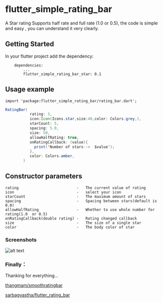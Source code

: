 # flutter_simple_rating_bar
A Star rating Supports half rate and full rate (1.0 or 0.5),
the code is simple and easy , you can understand it very clearly.

## Getting Started

In your flutter project add the dependency:
```
    dependencies:
        ...
        flutter_simple_rating_bar_star: 0.1
```

## Usage example
``` 
import 'package:flutter_simple_rating_bar/rating_bar.dart';
``` 

```java 
RatingBar(
           rating: 3,
           icon:Icon(Icons.star,size:40,color: Colors.grey,),
           starCount: 5,
           spacing: 5.0,
           size: 50,
           allowHalfRating: true,
           onRatingCallback: (value){
             print('Number of stars-->  $value');
           },
           color: Colors.amber,
        )
```

## Constructor parameters
``` 
rating                          -   The current value of rating
icon                            -   select your icon  
starCount                       -   The maximum amount of stars
spacing                         -   Spacing between stars(default is 0.0)
allowHalfRating                 -   Whether to use whole number for rating(1.0  or 0.5)
onRatingCallback(double rating) -   Rating changed callback
size                            -   The size of a single star
color                           -   The body color of star
```

### Screenshots
![alt text](https://github.com/docwei2050/flutter_simple_rating_bar/blob/master/screenshot/screen.png "support touch")

### Finally：
Thanking for everything... 

[thangmam/smoothratingbar](https://github.com/thangmam/smoothratingbar)

[sarbagyastha/flutter_rating_bar](https://github.com/sarbagyastha/flutter_rating_bar)